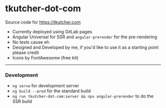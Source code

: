 # tkutcher-dot-com

Source code for https://tkutcher.com

- Currently deployed using GitLab pages
- Angular Universal for SSR and `angular-prerender` for the pre-rendering
- No tests cause eh
- Designed and Developed by me, if you'd like to use it as a starting point please credit
- Icons by FontAwesome (free kit)

---

### Development
- `ng serve` for development server
- `ng build --prod` for the standard build
- `ng run tkutcher-dot-com:server && npx angular-prerender` to do the SSR build
